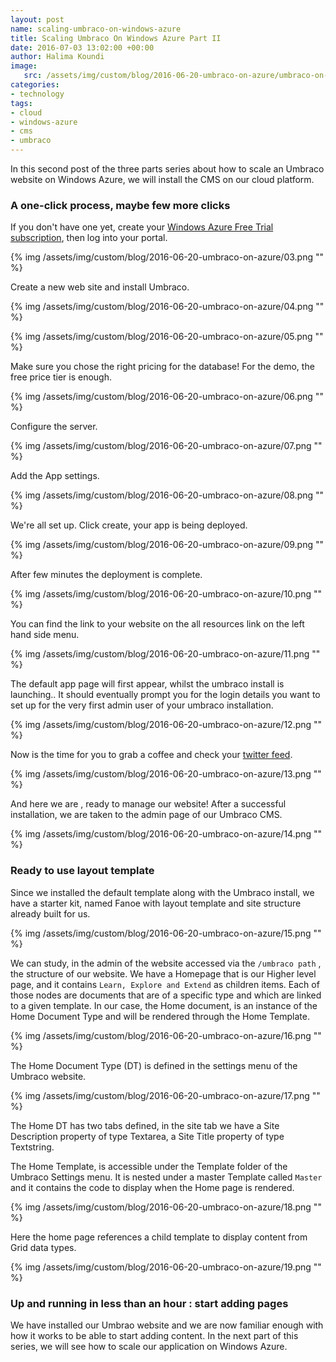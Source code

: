 ```yaml
---
layout: post
name: scaling-umbraco-on-windows-azure 
title: Scaling Umbraco On Windows Azure Part II
date: 2016-07-03 13:02:00 +00:00
author: Halima Koundi
image:
   src: /assets/img/custom/blog/2016-06-20-umbraco-on-azure/umbraco-on-azure.jpg
categories:
- technology
tags:
- cloud 
- windows-azure 
- cms
- umbraco
---
```


In this second post of the three parts series about how to scale an Umbraco website on Windows Azure, we will install the CMS on our cloud platform.


### A one-click process, maybe few more clicks

If you don't have one yet, create your [Windows Azure Free Trial subscription](https://azure.microsoft.com/en-gb/pricing/free-trial/), then log into your portal.

{% img /assets/img/custom/blog/2016-06-20-umbraco-on-azure/03.png "" %}

Create a new web site and install Umbraco.

{% img /assets/img/custom/blog/2016-06-20-umbraco-on-azure/04.png "" %}

{% img /assets/img/custom/blog/2016-06-20-umbraco-on-azure/05.png "" %}

Make sure you chose the right pricing for the database! For the demo, the free price tier is enough.

{% img /assets/img/custom/blog/2016-06-20-umbraco-on-azure/06.png "" %}

Configure the server.

{% img /assets/img/custom/blog/2016-06-20-umbraco-on-azure/07.png "" %}

Add the  App settings.

{% img /assets/img/custom/blog/2016-06-20-umbraco-on-azure/08.png "" %}

We're all set up. Click create, your app is being deployed.

{% img /assets/img/custom/blog/2016-06-20-umbraco-on-azure/09.png "" %}

After few minutes the deployment is complete.

{% img /assets/img/custom/blog/2016-06-20-umbraco-on-azure/10.png "" %}

You can find the link to your website on the all resources link on the left hand side menu.

{% img /assets/img/custom/blog/2016-06-20-umbraco-on-azure/11.png "" %}

The default app page will first appear, whilst the umbraco install is launching..
It should eventually prompt you for the login details you want to set up for the very first admin user of your umbraco installation.

{% img /assets/img/custom/blog/2016-06-20-umbraco-on-azure/12.png "" %}

Now is the time for you to grab a coffee and check your [twitter feed](https://twitter.com/cats?lang=en-gb).

{% img /assets/img/custom/blog/2016-06-20-umbraco-on-azure/13.png "" %}

And here we are , ready to manage our website!
After a successful installation, we are taken to the admin page of our Umbraco CMS.

{% img /assets/img/custom/blog/2016-06-20-umbraco-on-azure/14.png "" %}

### Ready to use layout template

Since we installed the default template along with the Umbraco install, we have a starter kit, named Fanoe with layout template and site structure already built for us.

{% img /assets/img/custom/blog/2016-06-20-umbraco-on-azure/15.png "" %}

We can study, in the admin of the website accessed via the ```/umbraco path``` , the structure of our website.
We have a Homepage that is our Higher level page, and it contains ```Learn, Explore and Extend``` as children items.
Each of those nodes are documents that are of a specific type and which are linked to a given template.
In our case, the Home document, is an instance of the Home Document Type and will be rendered through the Home Template.

{% img /assets/img/custom/blog/2016-06-20-umbraco-on-azure/16.png "" %}

The Home Document Type (DT) is defined in the settings menu of the Umbraco website.

{% img /assets/img/custom/blog/2016-06-20-umbraco-on-azure/17.png "" %}

The Home DT has two tabs defined, in the site tab we have a Site Description property of type Textarea, a Site Title property of type Textstring.

The Home Template, is accessible under the Template folder of the Umbraco Settings menu.
It is nested under a master Template called ```Master``` and it contains the code to display when the Home page is rendered.

{% img /assets/img/custom/blog/2016-06-20-umbraco-on-azure/18.png "" %}

Here the home page references a child template to display content from Grid data types.

{% img /assets/img/custom/blog/2016-06-20-umbraco-on-azure/19.png "" %}

### Up and running in less than an hour : start adding pages

We have installed our Umbrao website and we are now familiar enough with how it works to be able to start adding content.
In the next part of this series, we will see how to scale our application on Windows Azure.


